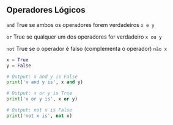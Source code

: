 ## Operadores Lógicos
`and` True se ambos os operadores forem verdadeiros `x e y`

`or`  True se qualquer um dos operadores for verdadeiro `x ou y`

`not` True se o operador é falso (complementa o operador) `não x`

```python
x = True
y = False

# Output: x and y is False
print('x and y is', x and y)

# Output: x or y is True
print('x or y is', x or y)

# Output: not x is False
print('not x is', not x)
```
